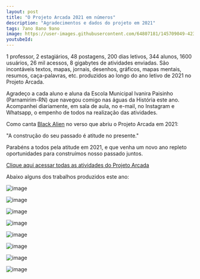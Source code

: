 ```yaml
---
layout: post
title: "O Projeto Arcada 2021 em números"
description: "Agradecimentos e dados do projeto em 2021"
tags: 7ano 8ano 9ano
image: https://user-images.githubusercontent.com/64807181/145709049-42320fa9-cceb-4da9-a39f-40c3371bccc8.png
youtubeId: 
---
```


1 professor, 2 estagiários, 48 postagens, 200 dias letivos, 344 alunos, 1600 usuários, 26 mil acessos, 8 gigabytes de atividades enviadas. São incontáveis textos, mapas, jornais, desenhos, gráficos, mapas mentais, resumos, caça-palavras, etc. produzidos ao longo do ano letivo de 2021 no Projeto Arcada.

Agradeço a cada aluno e aluna da Escola Municipal Ivanira Paisinho (Parnamirim-RN) que navegou comigo nas águas da História este ano. Acompanhei diariamente, em sala de aula, no e-mail, no Instagram e Whatsapp, o empenho de todos na realização das atividades.

Como canta [Black Alien](https://0jonjo.github.io/arcada/2021/04/08/para-comecar.html) no verso que abriu o Projeto Arcada em 2021:

"A construção do seu passado é atitude no presente."

Parabéns a todos pela atitude em 2021, e que venha um novo ano repleto oportunidades para construímos nosso passado juntos. 

[Clique aqui acessar todas as atividades do Projeto Arcada](https://0jonjo.github.io/arcada/)

Abaixo alguns dos trabalhos produzidos este ano:

![image](https://user-images.githubusercontent.com/64807181/145687289-25725408-a48c-4140-9ccb-e09b3ea1a47c.png)

![image](https://user-images.githubusercontent.com/64807181/145687350-faf75ced-ea77-423f-8073-dd771ea79089.png)

![image](https://user-images.githubusercontent.com/64807181/145687297-dc0228ab-0a3a-47cb-9521-beed5cdb9bbd.png)

![image](https://user-images.githubusercontent.com/64807181/145687301-94075d65-75e0-4d2b-ba93-f0c5f579d651.png)

![image](https://user-images.githubusercontent.com/64807181/145687310-1bc16e5e-1ed1-4bf8-b2d9-13c88632f083.png)

![image](https://user-images.githubusercontent.com/64807181/145687316-84cf2f10-5794-4307-aa08-cc6b6a619f0c.png)

![image](https://user-images.githubusercontent.com/64807181/145687331-a95a8fc5-3780-47d2-b7e0-7f45deb240f9.png)

![image](https://user-images.githubusercontent.com/64807181/145687457-8e8832c2-6d75-4f99-b459-a038d6795822.png)
